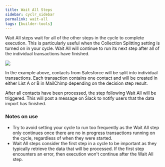 ```yaml
---
title: Wait All Steps
sidebar: cyclr_sidebar
permalink: wait-all
tags: [builder-tools]
---
```


Wait All steps wait for all of the other steps in the cycle to complete execution. This is particularly useful when the Collection Splitting setting is turned on in your cycle. Wait All will continue to run its next step after all of the individual transactions have finished.

![](./images/wait-all-example.png)

In the example above, contacts from Salesforce will be split into individual transactions. Each transaction contains one contact and will be created in either List A or B in MailChimp depending on the decision step result.

After all contacts have been processed, the step following Wait All will be triggered. This will post a message on Slack to notify users that the data import has finished.

### Notes on use

* Try to avoid setting your cycle to run too frequently as the Wait All step only continues once there are no in progress transactions running on the cycle, regardless of when they were started.
* Wait All steps consider the first step in a cycle to be important as they typically retrieve the data that will be processed.  If the first step encounters an error, then execution won't continue after the Wait All step.
